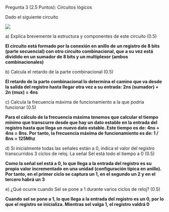Pregunta 3 (2.5 Puntos): Circuitos lógicos

Dado el siguiente circuito

![](https://github.com/yolandalillo/2021-2022-ASAII/blob/main/Ejercicios%20de%20examen/GISAM%2021-01-2021/Examen%20teor%C3%ADa/ejercicio3.png)

a) Explica brevemente la estructura y componentes de este circuito (0.5)

**El circuito está formado por la conexión en anillo de un registro de 8 bits (parte secuencial) con otro circuito combinacional, que a su vez está dividido 
en un sumador de 8 bits y un multiplexor (ambos combinacionales)**

b) Calcula el retardo de la parte combinacional (0.5)

**El retardo de la parte combinacional lo determina el camino que va desde la salida del registro hasta llegar otra vez a su entrada: 2ns (sumador) + 2n (mux) = 4ns**

c) Calcula la frecuencia máxima de funcionamiento a la que podría funcionar (0.5)

**Para el cálculo de la frecuencia máxima tenemos que calcular el tiempo mínimo que transcurre desde que hay un dato estable en la entrada del registro hasta que 
llega un nuevo dato estable. Este tiempo es de: 4ns + 4ns = 8ns. Por tanto, la frecuencia máxima de funcionamiento es de: 1 / 8ns = 125Mhz**

d) Si inicialmente todas las señales están a 0, indica el valor del registro transcurridos 3 ciclos de reloj. La señal Sel está todo el tiempo a 0 (0.5)

**Como la señal sel está a 0, lo que llega a la entrada del registro es su propio valor incrementado en una unidad (configuración típica en anillo).
Por tanto, en el primer ciclo se captura un 1, en el segundo un 2 y en el tercero habrá un 3**

e) ¿Qué ocurre cuando Sel se pone a 1 durante varios ciclos de reloj? (0.5)

**Cuando sel se pone a 1, lo que llega a la entrada del registro es un 0, por lo que el registro se inicializa. Mientras sel valga 1, el registro valdrá 0**
